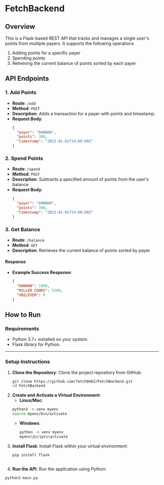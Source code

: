 # FetchBackend

## Overview
This is a Flask-based REST API that tracks and manages a single user's points from multiple payers. It supports the following operations
1. Adding points for a specific payer
2. Spending points
3. Retreiving the current balance of points sorted by each payer



## **API Endpoints**

### **1. Add Points**
- **Route**: `/add`
- **Method**: `POST`
- **Description**: Adds a transaction for a payer with points and timestamp.
- **Request Body**:
  ```json
  {
    "payer": "DANNON",
    "points": 300,
    "timestamp": "2023-01-01T14:00:00Z"
  }

### **2. Spend Points**
- **Route**: `/spend`
- **Method**: `POST`
- **Description**: Subtracts a specified amount of points from the user's balance
- **Request Body**:
  ```json
  {
    "payer": "DANNON",
    "points": 300,
    "timestamp": "2023-01-01T14:00:00Z"
  }

### **3. Get Balance**

- **Route**: `/balance`
- **Method**: `GET`
- **Description**: Retrieves the current balance of points sorted by payer

#### **Response**
- **Example Success Response**:
  ```json
  {
    "DANNON": 1000,
    "MILLER COORS": 5300,
    "UNILEVER": 0
  }

## **How to Run**

### **Requirements**
- Python 3.7+ installed on your system.
- Flask library for Python.

---

### **Setup Instructions**
1. **Clone the Repository**:
   Clone the project repository from GitHub:
   ```bash
   git clone https://github.com/fetch8462/FetchBackend.git
   cd FetchBackend
2. **Create and Activate a Virtual Environment**:
      - **Linux/Mac**:
     ```bash
     python3 -m venv myenv
     source myenv/bin/activate
     ```
   - **Windows**:
     ```bash
     python -m venv myenv
     myenv\Scripts\activate
     ```
3. **Install Flask**:
   Install Flask within your virtual environment:
    ```bash
    pip install flask
  

4. **Run the API**: 
  Run the application using Python:
  ```bash
  python3 main.py



